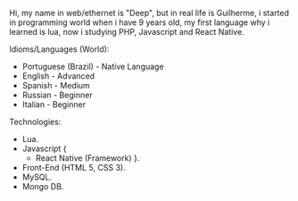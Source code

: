 Hi, my name in web/ethernet is "Deep", but in real life is Guilherme, i started in programming world when i have 9 years old, my first language why i learned is lua, now i studying PHP, Javascript and React Native.

Idioms/Languages (World):
- Portuguese (Brazil) - Native Language
- English - Advanced
- Spanish - Medium
- Russian - Beginner
- Italian - Beginner

Technologies:
- Lua.
- Javascript {
  - React Native (Framework)
}.
- Front-End (HTML 5, CSS 3).
- MySQL.
- Mongo DB.
